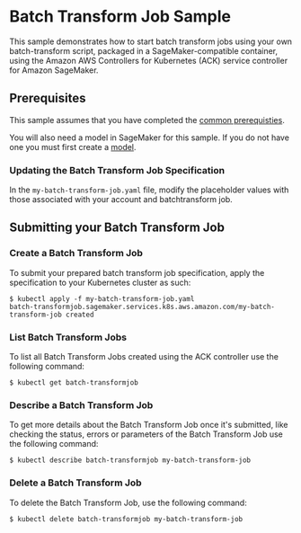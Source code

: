 # Batch Transform Job Sample

This sample demonstrates how to start batch transform jobs using your own batch-transform script, packaged in a SageMaker-compatible container, using the Amazon AWS Controllers for Kubernetes (ACK) service controller for Amazon SageMaker.                     

## Prerequisites

This sample assumes that you have completed the [common prerequisties](/samples/README.md).

You will also need a model in SageMaker for this sample. If you do not have one you must first create a [model](/samples/model/README.md).

### Updating the Batch Transform Job Specification

In the `my-batch-transform-job.yaml` file, modify the placeholder values with those associated with your account and batchtransform job. 

## Submitting your Batch Transform Job

### Create a Batch Transform Job

To submit your prepared batch transform job specification, apply the specification to your Kubernetes cluster as such:
```
$ kubectl apply -f my-batch-transform-job.yaml
batch-transformjob.sagemaker.services.k8s.aws.amazon.com/my-batch-transform-job created
```

### List Batch Transform Jobs

To list all Batch Transform Jobs created using the ACK controller use the following command:
```
$ kubectl get batch-transformjob
```

### Describe a Batch Transform Job

To get more details about the Batch Transform Job once it's submitted, like checking the status, errors or parameters of the Batch Transform Job use the following command:
```
$ kubectl describe batch-transformjob my-batch-transform-job
```

### Delete a Batch Transform Job
To delete the Batch Transform Job, use the following command:
```
$ kubectl delete batch-transformjob my-batch-transform-job
```
